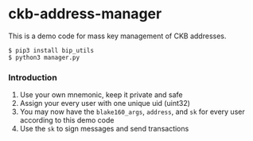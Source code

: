 # ckb-address-manager
This is a demo code for mass key management of CKB addresses.

```
$ pip3 install bip_utils
$ python3 manager.py
```

 ### Introduction

1. Use your own mnemonic, keep it private and safe
2. Assign your every user with one unique uid (uint32)
3. You may now have the `blake160_args`, `address`, and `sk` for every user according to this demo code
4. Use the `sk` to sign messages and send transactions



